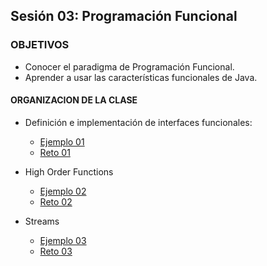 
## Sesión 03: Programación Funcional

### OBJETIVOS 

- Conocer el paradigma de Programación Funcional.
- Aprender a usar las características funcionales de Java.


#### ORGANIZACION DE LA CLASE 

- Definición e implementación de interfaces funcionales:
	- [Ejemplo 01](Ejemplo-01)
	- [Reto 01](Reto-01)
	
- High Order Functions	
	- [Ejemplo 02](Ejemplo-02)
	- [Reto 02](Reto-02)
	
 - Streams	
	- [Ejemplo 03](Ejemplo-03)
	- [Reto 03](Reto-03)

